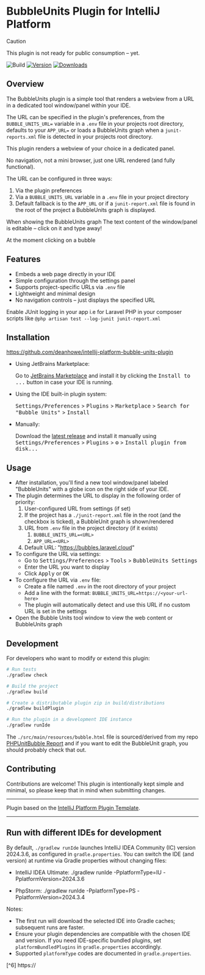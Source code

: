 # BubbleUnits Plugin for IntelliJ Platform

> [!CAUTION]
> This plugin is not ready for public consumption – yet.

![Build](https://github.com/deanhowe/intellij-platform-bubble-units-plugin/workflows/Build/badge.svg)
[![Version](https://img.shields.io/jetbrains/plugin/v/28293-bubble-units.svg)](https://plugins.jetbrains.com/plugin/28293-bubble-units)
[![Downloads](https://img.shields.io/jetbrains/plugin/d/28293-bubble-units.svg)](https://plugins.jetbrains.com/plugin/28293-bubble-units)

## Overview

The BubbleUnits plugin is a simple tool that renders a webview from a URL in a dedicated tool window/panel within your IDE.

The URL can be specified in the plugin's preferences, from the `BUBBLE_UNITS_URL=` variable in a `.env` file in your projects root directory, defaults to your `APP_URL=` or loads a BubbleUnits graph when a `junit-reports.xml` file is detected in your projects root directory.

<!-- Plugin description -->

This plugin renders a webview of your choice in a dedicated panel.

No navigation, not a mini browser, just one URL rendered (and fully functional).

The URL can be configured in three ways:
1. Via the plugin preferences
2. Via a `BUBBLE_UNITS_URL` variable in a `.env` file in your project directory
3. Default fallback is to the `APP_URL` or if a `junit-report.xml` file is found in the root of the project a BubbleUnits graph is displayed. 

When showing the BubbleUnits graph
The text content of the window/panel is editable – click on it and type away!

At the moment clicking on a bubble 

<!-- Plugin description end -->

## Features

- Embeds a web page directly in your IDE
- Simple configuration through the settings panel
- Supports project-specific URLs via `.env` file
- Lightweight and minimal design
- No navigation controls – just displays the specified URL

Enable JUnit logging in your app i.e for Laravel PHP in your composer scripts like `@php artisan test --log-junit junit-report.xml`

## Installation

https://github.com/deanhowe/intellij-platform-bubble-units-plugin

- Using JetBrains Marketplace:

  Go to [JetBrains Marketplace](https://plugins.jetbrains.com/plugin/28293-bubble-units) and install it by clicking the <kbd>Install to ...</kbd> button in case your IDE is running.

- Using the IDE built-in plugin system:

  <kbd>Settings/Preferences</kbd> > <kbd>Plugins</kbd> > <kbd>Marketplace</kbd> > <kbd>Search for "Bubble Units"</kbd> >
  <kbd>Install</kbd>

- Manually:

  Download the [latest release](https://github.com/deanhowe/intellij-platform-bubble-units-plugin/releases/latest) and install it manually using
  <kbd>Settings/Preferences</kbd> > <kbd>Plugins</kbd> > <kbd>⚙️</kbd> > <kbd>Install plugin from disk...</kbd>

## Usage

- After installation, you'll find a new tool window/panel labeled "BubbleUnits" with a globe icon on the right side of your IDE.
- The plugin determines the URL to display in the following order of priority:
  1. User-configured URL from settings (if set)
  2. If the project has a `./junit-report.xml` file in the root (and the checkbox is ticked), a BubbleUnit graph is shown/rendered
  3. URL from `.env` file in the project directory (if it exists)
     1. `BUBBLE_UNITS_URL=<URL>`
     2. `APP_URL=<URL>`
  4. Default URL: "https://bubbles.laravel.cloud"
- To configure the URL via settings:
   - Go to <kbd>Settings/Preferences</kbd> > <kbd>Tools</kbd> > <kbd>BubbleUnits Settings</kbd>
   - Enter the URL you want to display
   - Click <kbd>Apply</kbd> or <kbd>OK</kbd>
- To configure the URL via `.env` file:
   - Create a file named `.env` in the root directory of your project
   - Add a line with the format: `BUBBLE_UNITS_URL=https://<your-url-here>`
   - The plugin will automatically detect and use this URL if no custom URL is set in the settings
- Open the Bubble Units tool window to view the web content or BubbleUnits graph

## Development

For developers who want to modify or extend this plugin:

```bash
# Run tests
./gradlew check

# Build the project
./gradlew build

# Create a distributable plugin zip in build/distributions
./gradlew buildPlugin

# Run the plugin in a development IDE instance
./gradlew runIde
```

The `./src/main/resources/bubble.html` file is sourced/derived from my repo [PHPUnitBubble Report](https://github.com/deanhowe/phpunit-d3-report) and if you want to edit the BubbleUnit graph, you should probably check that out.

## Contributing

Contributions are welcome! This plugin is intentionally kept simple and minimal, so please keep that in mind when submitting changes.

---
Plugin based on the [IntelliJ Platform Plugin Template](https://github.com/JetBrains/intellij-platform-plugin-template).

---

## Run with different IDEs for development

By default, `./gradlew runIde` launches IntelliJ IDEA Community (IC) version 2024.3.6, as configured in `gradle.properties`.
You can switch the IDE (and version) at runtime via Gradle properties without changing files:

- IntelliJ IDEA Ultimate:
  ./gradlew runIde -PplatformType=IU -PplatformVersion=2024.3.6

- PhpStorm:
  ./gradlew runIde -PplatformType=PS -PplatformVersion=2024.3.4

Notes:
- The first run will download the selected IDE into Gradle caches; subsequent runs are faster.
- Ensure your plugin dependencies are compatible with the chosen IDE and version. If you need IDE-specific bundled plugins, set `platformBundledPlugins` in `gradle.properties` accordingly.
- Supported `platformType` codes are documented in `gradle.properties`.

[^6] https://